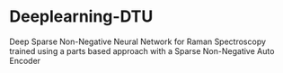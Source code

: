 # Deeplearning-DTU
Deep Sparse Non-Negative Neural Network for Raman Spectroscopy 
trained using a parts based approach with a Sparse Non-Negative Auto Encoder
